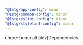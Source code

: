 ```yaml
---
"@1stg/app-config": minor
"@1stg/common-config": minor
"@1stg/eslint-config": minor
"@1stg/stylelint-config": minor
---
```


chore: bump all (dev)Dependencies
